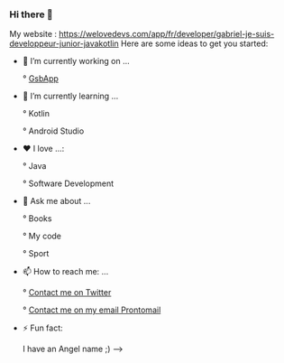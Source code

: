 ### Hi there 👋


My website : https://welovedevs.com/app/fr/developer/gabriel-je-suis-developpeur-junior-javakotlin
Here are some ideas to get you started:

- 🔭 I’m currently working on ...


  ° [GsbApp](https://github.com/keller19/GsbApp)
- 🌱 I’m currently learning ...

  ° Kotlin
  
  ° Android Studio
- ❤️ I love ...:

   ° Java 
   
   ° Software Development
- 💬 Ask me about ...

  ° Books
  
  ° My code
  
  ° Sport 
- 📫 How to reach me: ...

  ° [Contact me on Twitter](https://mobile.twitter.com/Gvbrielkeller)
  
  ° [Contact me on my email Prontomail](gabrielkeller19@protonmail.com)
  
- ⚡ Fun fact: 

  I have an Angel name ;)
-->
